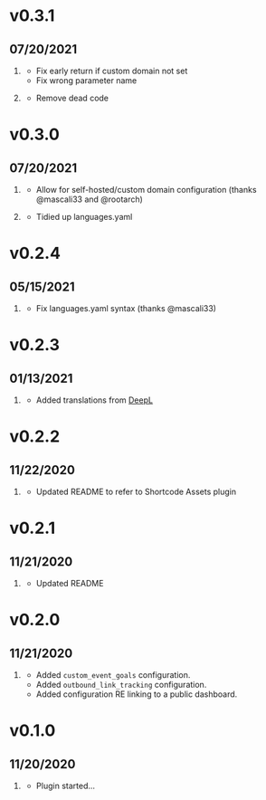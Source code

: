 # v0.3.1
## 07/20/2021

1. [](#bugfix)
    * Fix early return if custom domain not set
    * Fix wrong parameter name

2. [](#improved)
    * Remove dead code

# v0.3.0
##  07/20/2021

1. [](#new)
    * Allow for self-hosted/custom domain configuration (thanks @mascali33 and @rootarch)

2. [](#improved)
    * Tidied up languages.yaml

# v0.2.4
##  05/15/2021

1. [](#bugfix)
    * Fix languages.yaml syntax (thanks @mascali33)

# v0.2.3
##  01/13/2021

1. [](#improved)
    * Added translations from [DeepL](https://www.deepl.com/en/pro-license#free)

# v0.2.2
##  11/22/2020

1. [](#improved)
    * Updated README to refer to Shortcode Assets plugin

# v0.2.1
##  11/21/2020

1. [](#improved)
    * Updated README
# v0.2.0
##  11/21/2020

1. [](#improved)
    * Added `custom_event_goals` configuration.
    * Added `outbound_link_tracking` configuration.
    * Added configuration RE linking to a public dashboard.

# v0.1.0
##  11/20/2020

1. [](#new)
    * Plugin started...
